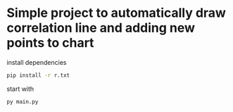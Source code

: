 # Simple project to automatically draw correlation line and adding new points to chart


install dependencies
```sh
pip install -r r.txt
```
start with
```sh
py main.py
```
